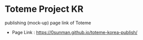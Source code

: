 # Toteme Project KR

publishing (mock-up) page link of Toteme
* Page Link : https://0sunman.github.io/toteme-korea-publish/

